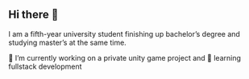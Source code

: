 ## Hi there 👋

I am a fifth-year university student finishing up bachelor’s degree and studying master’s at the same time.


🔭 I’m currently working on a private unity game project and 
🌱 learning fullstack development

<!--
**Juhoton/Juhoton** is a ✨ _special_ ✨ repository because its `README.md` (this file) appears on your GitHub profile.

Here are some ideas to get you started:

- 🔭 I’m currently working on ...
- 🌱 I’m currently learning ...
- 👯 I’m looking to collaborate on ...
- 🤔 I’m looking for help with ...
- 💬 Ask me about ...
- 📫 How to reach me: ...
- 😄 Pronouns: ...
- ⚡ Fun fact: ...
-->
